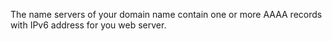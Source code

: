 The name servers of your domain name contain one or more AAAA records with IPv6 address for you web server.
